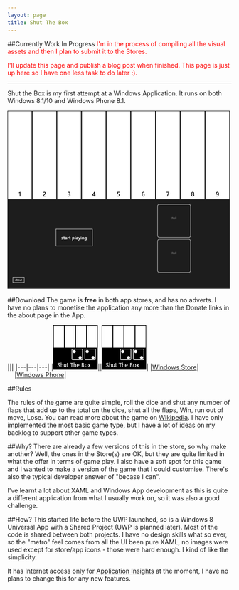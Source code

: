 ```yaml
---
layout: page
title: Shut The Box
---
```


##Currently Work In Progress
<font color="red">I'm in the process of compiling all the visual assets and then I plan to submit it to the Stores.

I'll update this page and publish a blog post when finished. This page is just up here so I have one 
less task to do later :). </font>

----

Shut the Box is my first attempt at a Windows Application. It runs on both Windows 8.1/10 and Windows Phone 8.1.

![Screenshot][3]

##Download
The game is **free** in both app stores, and has no adverts. I have no plans to monetise the application 
any more than the Donate links in the about page in the App.  

|||
|---|---|---|
|[![Windows Store Download][2]][4]||[![Windows Phone Download][2]][5]| 
|[Windows Store][4]|&nbsp;&nbsp;&nbsp;&nbsp;|[Windows Phone][5]|

##Rules

The rules of the game are quite simple, roll the dice and shut any number of flaps that add up to the 
total on the dice, shut all the flaps, Win, run out of move, Lose. You can read more about the game on 
[Wikipedia][1]. I have only implemented the most basic game type, but I have a lot of ideas on my backlog
to support other game types.

##Why?
There are already a few versions of this in the store, so why make another? Well, the ones in the Store(s) are OK, but they are quite limited in what the offer in terms of game play. 
I also have a soft spot for this game and I wanted to make a version of the
game that I could customise. There's also the typical developer answer of "becase I can".

I've learnt a lot about XAML and Windows App development as this is quite a different application from what
I usually work on, so it was also a good challenge.

##How?
This started life before the UWP launched, so is a Windows 8 Universal App with a Shared Project (UWP is planned later).
Most of the code is shared between both projects. I have no design skills what so ever, so the "metro" feel comes from 
all the UI been pure XAML, no images were used except for store/app icons - those were hard enough. I kind of like the simplicity.

It has Internet access only for [Application Insights][6] at the moment, I have no plans to change this for any new features.

 [1]:https://en.wikipedia.org/wiki/Shut_the_Box
 [2]:store-icon.png
 [3]:screenshot.png
 [4]:https://www.microsoft.com/en-us/windows/apps-and-games
 [5]:https://www.microsoft.com/en-gb/store/apps/windows-phone
 [6]:https://azure.microsoft.com/en-gb/services/application-insights/